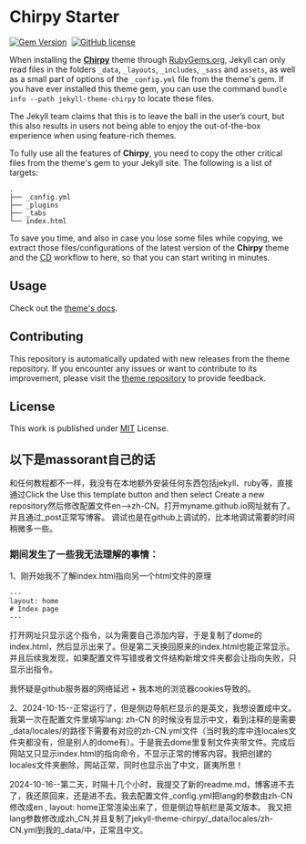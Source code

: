 # Chirpy Starter

[![Gem Version](https://img.shields.io/gem/v/jekyll-theme-chirpy)][gem]&nbsp;
[![GitHub license](https://img.shields.io/github/license/cotes2020/chirpy-starter.svg?color=blue)][mit]

When installing the [**Chirpy**][chirpy] theme through [RubyGems.org][gem], Jekyll can only read files in the folders
`_data`, `_layouts`, `_includes`, `_sass` and `assets`, as well as a small part of options of the `_config.yml` file
from the theme's gem. If you have ever installed this theme gem, you can use the command
`bundle info --path jekyll-theme-chirpy` to locate these files.

The Jekyll team claims that this is to leave the ball in the user’s court, but this also results in users not being
able to enjoy the out-of-the-box experience when using feature-rich themes.

To fully use all the features of **Chirpy**, you need to copy the other critical files from the theme's gem to your
Jekyll site. The following is a list of targets:

```shell
.
├── _config.yml
├── _plugins
├── _tabs
└── index.html
```

To save you time, and also in case you lose some files while copying, we extract those files/configurations of the
latest version of the **Chirpy** theme and the [CD][CD] workflow to here, so that you can start writing in minutes.

## Usage

Check out the [theme's docs](https://github.com/cotes2020/jekyll-theme-chirpy/wiki).

## Contributing

This repository is automatically updated with new releases from the theme repository. If you encounter any issues or want to contribute to its improvement, please visit the [theme repository][chirpy] to provide feedback.

## License

This work is published under [MIT][mit] License.

[gem]: https://rubygems.org/gems/jekyll-theme-chirpy
[chirpy]: https://github.com/cotes2020/jekyll-theme-chirpy/
[CD]: https://en.wikipedia.org/wiki/Continuous_deployment
[mit]: https://github.com/cotes2020/chirpy-starter/blob/master/LICENSE

## 以下是massorant自己的话

和任何教程都不一样，我没有在本地额外安装任何东西包括jekyll、ruby等，直接通过Click the Use this template button and then select Create a new repository然后修改配置文件en-->zh-CN。打开myname.github.io网址就有了。并且通过_post正常写博客。
调试也是在github上调试的，比本地调试需要的时间稍微多一些。

### 期间发生了一些我无法理解的事情：
1、刚开始我不了解index.html指向另一个html文件的原理
```code
---
layout: home
# Index page
---
```
打开网址只显示这个指令，以为需要自己添加内容，于是复制了dome的index.html，然后显示出来了。但是第二天换回原来的index.html也能正常显示。并且后续我发现，如果配置文件写错或者文件结构新增文件夹都会让指向失败，只显示出指令。

我怀疑是github服务器的网络延迟 + 我本地的浏览器cookies导致的。

2、2024-10-15--正常运行了，但是侧边导航栏显示的是英文，我想设置成中文。我第一次在配置文件里填写lang: zh-CN 的时候没有显示中文，看到注释的是需要_data/locales/的路径下需要有对应的zh-CN.yml文件（当时我的库中连locales文件夹都没有，但是别人的dome有）。于是我去dome里复制文件夹带文件。完成后网站又只显示index.html的指向命令，不显示正常的博客内容。我把创建的locales文件夹删除，网站正常，同时也显示出了中文，匪夷所思！

2024-10-16--第二天，时隔十几个小时，我提交了新的readme.md，博客进不去了，我还原回来，还是进不去。我去配置文件_config.yml把lang的参数由zh-CN修改成en , layout: home正常渲染出来了，但是侧边导航栏是英文版本。
我又把lang参数修改成zh_CN,并且复制了jekyll-theme-chirpy/_data/locales/zh-CN.yml到我的_data/中，正常且中文。
